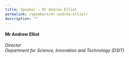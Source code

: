 ```yaml
---
title: Speaker – Mr Andrew Elliot
permalink: /speakers/mr-andrew-elliot/
description: ""
---
```

#### **Mr Andrew Elliot**

*Director<br>
Department for Science, Innovation and Technology (DSIT)*